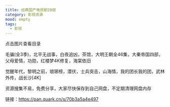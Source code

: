 ```yaml
---
title: 经典国产电视剧20部
category: 影视资源
mood: empty
tags:
  - 影视
---
```


点击图片查看目录

毛骗(全3季)，北平无战事，白夜追凶，茶馆，大明王朝全46集，大秦帝国四部，父母爱情，功勋，红楼梦4K修复，海棠依旧

觉醒年代，黎明之前，琅琊榜，潜伏，士兵突击，山海情，我的团长我的团，武林外传，战长沙[4K]




资源搜集不易，免费分享，大家尽快保存到自己网盘，不定期清理网盘内存





链接：https://pan.quark.cn/s/70b3a5a4e497





